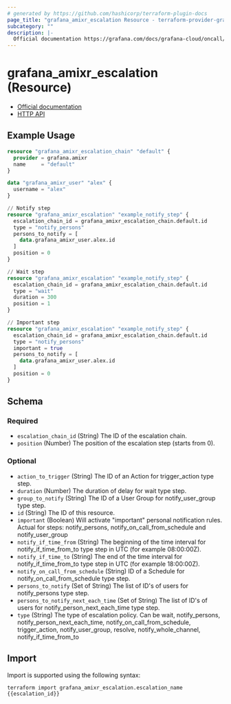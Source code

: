 ```yaml
---
# generated by https://github.com/hashicorp/terraform-plugin-docs
page_title: "grafana_amixr_escalation Resource - terraform-provider-grafana"
subcategory: ""
description: |-
  Official documentation https://grafana.com/docs/grafana-cloud/oncall/escalation-policies/HTTP API https://grafana.com/docs/grafana-cloud/oncall/oncall-api-reference/escalation_policies/
---
```


# grafana_amixr_escalation (Resource)

* [Official documentation](https://grafana.com/docs/grafana-cloud/oncall/escalation-policies/)
* [HTTP API](https://grafana.com/docs/grafana-cloud/oncall/oncall-api-reference/escalation_policies/)

## Example Usage

```terraform
resource "grafana_amixr_escalation_chain" "default" {
  provider = grafana.amixr
  name     = "default"
}

data "grafana_amixr_user" "alex" {
  username = "alex"
}

// Notify step
resource "grafana_amixr_escalation" "example_notify_step" {
  escalation_chain_id = grafana_amixr_escalation_chain.default.id
  type = "notify_persons"
  persons_to_notify = [
    data.grafana_amixr_user.alex.id
  ]
  position = 0
}

// Wait step
resource "grafana_amixr_escalation" "example_notify_step" {
  escalation_chain_id = grafana_amixr_escalation_chain.default.id
  type = "wait"
  duration = 300
  position = 1
}

// Important step
resource "grafana_amixr_escalation" "example_notify_step" {
  escalation_chain_id = grafana_amixr_escalation_chain.default.id
  type = "notify_persons"
  important = true
  persons_to_notify = [
    data.grafana_amixr_user.alex.id
  ]
  position = 0
}
```

<!-- schema generated by tfplugindocs -->
## Schema

### Required

- `escalation_chain_id` (String) The ID of the escalation chain.
- `position` (Number) The position of the escalation step (starts from 0).

### Optional

- `action_to_trigger` (String) The ID of an Action for trigger_action type step.
- `duration` (Number) The duration of delay for wait type step.
- `group_to_notify` (String) The ID of a User Group for notify_user_group type step.
- `id` (String) The ID of this resource.
- `important` (Boolean) Will activate "important" personal notification rules. Actual for steps: notify_persons, notify_on_call_from_schedule and notify_user_group
- `notify_if_time_from` (String) The beginning of the time interval for notify_if_time_from_to type step in UTC (for example 08:00:00Z).
- `notify_if_time_to` (String) The end of the time interval for notify_if_time_from_to type step in UTC (for example 18:00:00Z).
- `notify_on_call_from_schedule` (String) ID of a Schedule for notify_on_call_from_schedule type step.
- `persons_to_notify` (Set of String) The list of ID's of users for notify_persons type step.
- `persons_to_notify_next_each_time` (Set of String) The list of ID's of users for notify_person_next_each_time type step.
- `type` (String) The type of escalation policy. Can be wait, notify_persons, notify_person_next_each_time, notify_on_call_from_schedule, trigger_action, notify_user_group, resolve, notify_whole_channel, notify_if_time_from_to

## Import

Import is supported using the following syntax:

```shell
terraform import grafana_amixr_escalation.escalation_name {{escalation_id}}
```
